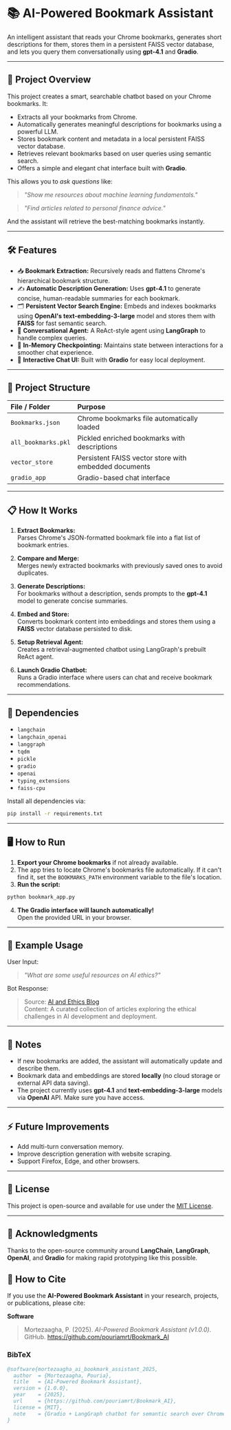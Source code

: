 
# 📚 AI-Powered Bookmark Assistant

An intelligent assistant that reads your Chrome bookmarks, generates short descriptions for them, stores them in a persistent FAISS vector database, and lets you query them conversationally using **gpt-4.1** and **Gradio**.
 
---

## 🚀 Project Overview

This project creates a smart, searchable chatbot based on your Chrome bookmarks. It:

- Extracts all your bookmarks from Chrome.
- Automatically generates meaningful descriptions for bookmarks using a powerful LLM.
- Stores bookmark content and metadata in a local persistent FAISS vector database.
- Retrieves relevant bookmarks based on user queries using semantic search.
- Offers a simple and elegant chat interface built with **Gradio**.

This allows you to *ask questions* like:

> _"Show me resources about machine learning fundamentals."_

> _"Find articles related to personal finance advice."_

And the assistant will retrieve the best-matching bookmarks instantly.

---

## 🛠 Features

- 📥 **Bookmark Extraction:** Recursively reads and flattens Chrome's hierarchical bookmark structure.
- ✍️ **Automatic Description Generation:** Uses **gpt-4.1** to generate concise, human-readable summaries for each bookmark.
- 🗂 **Persistent Vector Search Engine:** Embeds and indexes bookmarks using **OpenAI's text-embedding-3-large** model and stores them with **FAISS** for fast semantic search.
- 🤖 **Conversational Agent:** A ReAct-style agent using **LangGraph** to handle complex queries.
- 🧠 **In-Memory Checkpointing:** Maintains state between interactions for a smoother chat experience.
- 💬 **Interactive Chat UI:** Built with **Gradio** for easy local deployment.

---

## 📂 Project Structure

| File / Folder | Purpose |
|:--------------|:--------|
| `Bookmarks.json` | Chrome bookmarks file automatically loaded |
| `all_bookmarks.pkl` | Pickled enriched bookmarks with descriptions |
| `vector_store` | Persistent FAISS vector store with embedded documents |
| `gradio_app` | Gradio-based chat interface |

---

## 📋 How It Works

1. **Extract Bookmarks:**  
   Parses Chrome's JSON-formatted bookmark file into a flat list of bookmark entries.

2. **Compare and Merge:**  
   Merges newly extracted bookmarks with previously saved ones to avoid duplicates.

3. **Generate Descriptions:**  
   For bookmarks without a description, sends prompts to the **gpt-4.1** model to generate concise summaries.

4. **Embed and Store:**  
   Converts bookmark content into embeddings and stores them using a **FAISS** vector database persisted to disk.

5. **Setup Retrieval Agent:**  
   Creates a retrieval-augmented chatbot using LangGraph's prebuilt ReAct agent.

6. **Launch Gradio Chatbot:**  
   Runs a Gradio interface where users can chat and receive bookmark recommendations.

---

## 🧩 Dependencies

- `langchain`
- `langchain_openai`
- `langgraph`
- `tqdm`
- `pickle`
- `gradio`
- `openai`
- `typing_extensions`
- `faiss-cpu`

Install all dependencies via:

```bash
pip install -r requirements.txt
```

---

## 🖥️ How to Run

1. **Export your Chrome bookmarks** if not already available.
2. The app tries to locate Chrome's bookmarks file automatically. If it can't find it, set the `BOOKMARKS_PATH` environment variable to the file's location.
3. **Run the script:**

```bash
python bookmark_app.py
```

4. **The Gradio interface will launch automatically!**  
   Open the provided URL in your browser.

---

## 📝 Example Usage

User Input:
> _"What are some useful resources on AI ethics?"_

Bot Response:
>  
> Source: [AI and Ethics Blog](https://example.com/ai-ethics)  
> Content: A curated collection of articles exploring the ethical challenges in AI development and deployment.  

---

## 📢 Notes

- If new bookmarks are added, the assistant will automatically update and describe them.
- Bookmark data and embeddings are stored **locally** (no cloud storage or external API data saving).
- The project currently uses **gpt-4.1** and **text-embedding-3-large** models via **OpenAI** API. Make sure you have access.

---

## ⚡ Future Improvements

- Add multi-turn conversation memory.
- Improve description generation with website scraping.
- Support Firefox, Edge, and other browsers.

---

## 📜 License

This project is open-source and available for use under the [MIT License](LICENSE).

---

## 🙌 Acknowledgments

Thanks to the open-source community around **LangChain**, **LangGraph**, **OpenAI**, and **Gradio** for making rapid prototyping like this possible.

## 📝 How to Cite

If you use the **AI-Powered Bookmark Assistant** in your research, projects, or publications, please cite:

**Software**
> Mortezaagha, P. (2025). *AI-Powered Bookmark Assistant (v1.0.0)*. GitHub. https://github.com/pouriamrt/Bookmark_AI

### BibTeX
```bibtex
@software{mortezaagha_ai_bookmark_assistant_2025,
  author  = {Mortezaagha, Pouria},
  title   = {AI-Powered Bookmark Assistant},
  version = {1.0.0},
  year    = {2025},
  url     = {https://github.com/pouriamrt/Bookmark_AI},
  license = {MIT},
  note    = {Gradio + LangGraph chatbot for semantic search over Chrome bookmarks with persistent FAISS vector database}
}
